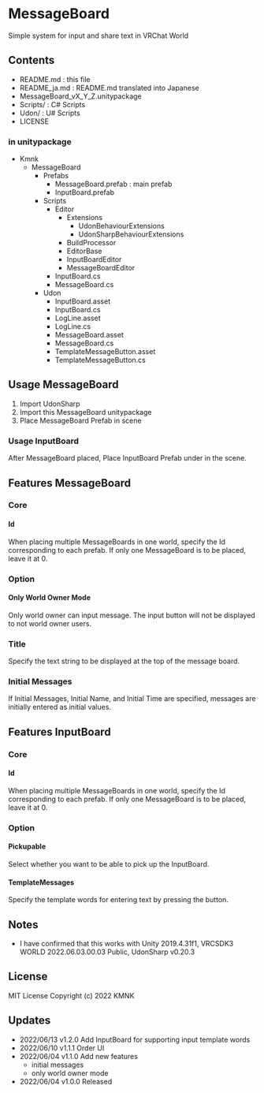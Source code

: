 # MessageBoard
Simple system for input and share text in VRChat World

## Contents
- README.md : this file
- README_ja.md : README.md translated into Japanese
- MessageBoard_vX_Y_Z.unitypackage
- Scripts/ : C# Scripts
- Udon/ : U# Scripts
- LICENSE

### in unitypackage
* Kmnk
    * MessageBoard
        * Prefabs
            - MessageBoard.prefab : main prefab
            - InputBoard.prefab
        * Scripts
            * Editor
                * Extensions
                    - UdonBehaviourExtensions
                    - UdonSharpBehaviourExtensions
                - BuildProcessor
                - EditorBase
                - InputBoardEditor
                - MessageBoardEditor
            - InputBoard.cs
            - MessageBoard.cs
        * Udon
            - InputBoard.asset
            - InputBoard.cs
            - LogLine.asset
            - LogLine.cs
            - MessageBoard.asset
            - MessageBoard.cs
            - TemplateMessageButton.asset
            - TemplateMessageButton.cs

## Usage MessageBoard
1. Import UdonSharp
2. Import this MessageBoard unitypackage
3. Place MessageBoard Prefab in scene

### Usage InputBoard
After MessageBoard placed, Place InputBoard Prefab under in the scene.

## Features MessageBoard
### Core
#### Id
When placing multiple MessageBoards in one world, specify the Id corresponding to each prefab.
If only one MessageBoard is to be placed, leave it at 0.

### Option
#### Only World Owner Mode
Only world owner can input message. The input button will not be displayed to not world owner users.

### Title
Specify the text string to be displayed at the top of the message board.

### Initial Messages
If Initial Messages, Initial Name, and Initial Time are specified, messages are initially entered as initial values.

## Features InputBoard
### Core
#### Id
When placing multiple MessageBoards in one world, specify the Id corresponding to each prefab.
If only one MessageBoard is to be placed, leave it at 0.

### Option
#### Pickupable
Select whether you want to be able to pick up the InputBoard.

#### TemplateMessages
Specify the template words for entering text by pressing the button.

## Notes
- I have confirmed that this works with Unity 2019.4.31f1, VRCSDK3 WORLD 2022.06.03.00.03 Public, UdonSharp v0.20.3

## License
MIT License
Copyright (c) 2022 KMNK

## Updates
- 2022/06/13 v1.2.0 Add InputBoard for supporting input template words
- 2022/06/10 v1.1.1 Order UI
- 2022/06/04 v1.1.0 Add new features
    - initial messages
    - only world owner mode
- 2022/06/04 v1.0.0 Released